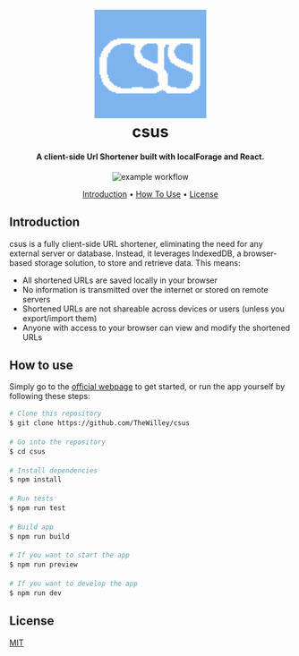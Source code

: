 <h1 align="center">
  <br>
  <img src="csus.png" alt="FruityDancitor" width="200">
  <br>
  csus
  <br>
</h1>

<h4 align="center">A client-side Url Shortener built with localForage and React.
</h4>

<p align="center">
  <img src="https://github.com/TheWilley/csus/actions/workflows/main.yml/badge.svg" alt="example workflow">
</p>

<p align="center">
  <a href="#introduction">Introduction</a> •
  <a href="#how-to-use">How To Use</a> •
  <a href="#license">License</a>
</p>

## Introduction

csus is a fully client-side URL shortener, eliminating the need for any external server or database. Instead, it leverages IndexedDB, a browser-based storage solution, to store and retrieve data. This means:

- All shortened URLs are saved locally in your browser
- No information is transmitted over the internet or stored on remote servers
- Shortened URLs are not shareable across devices or users (unless you export/import them)
- Anyone with access to your browser can view and modify the shortened URLs

## How to use

Simply go to the [official webpage](https://thewilley.github.io/csus/) to get started, or run the app yourself by following these steps:

```bash
# Clone this repository
$ git clone https://github.com/TheWilley/csus

# Go into the repository
$ cd csus

# Install dependencies
$ npm install

# Run tests
$ npm run test

# Build app
$ npm run build

# If you want to start the app
$ npm run preview

# If you want to develop the app
$ npm run dev
```

## License

[MIT](https://github.com/TheWilley/csus/blob/main/LICENSE)
